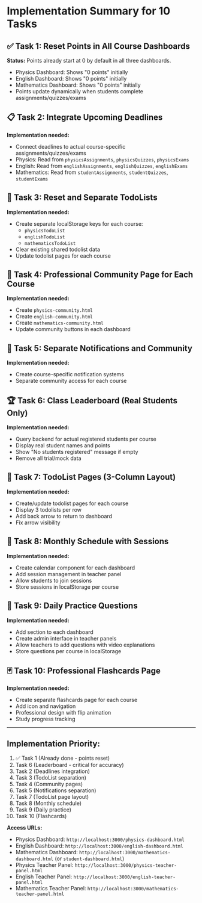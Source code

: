 # Implementation Summary for 10 Tasks

## ✅ Task 1: Reset Points in All Course Dashboards
**Status:** Points already start at 0 by default in all three dashboards.
- Physics Dashboard: Shows "0 points" initially
- English Dashboard: Shows "0 points" initially  
- Mathematics Dashboard: Shows "0 points" initially
- Points update dynamically when students complete assignments/quizzes/exams

## 📋 Task 2: Integrate Upcoming Deadlines
**Implementation needed:**
- Connect deadlines to actual course-specific assignments/quizzes/exams
- Physics: Read from `physicsAssignments`, `physicsQuizzes`, `physicsExams`
- English: Read from `englishAssignments`, `englishQuizzes`, `englishExams`
- Mathematics: Read from `studentAssignments`, `studentQuizzes`, `studentExams`

## 📝 Task 3: Reset and Separate TodoLists
**Implementation needed:**
- Create separate localStorage keys for each course:
  - `physicsTodoList`
  - `englishTodoList`
  - `mathematicsTodoList`
- Clear existing shared todolist data
- Update todolist pages for each course

## 👥 Task 4: Professional Community Page for Each Course
**Implementation needed:**
- Create `physics-community.html`
- Create `english-community.html`
- Create `mathematics-community.html`
- Update community buttons in each dashboard

## 🔔 Task 5: Separate Notifications and Community
**Implementation needed:**
- Create course-specific notification systems
- Separate community access for each course

## 🏆 Task 6: Class Leaderboard (Real Students Only)
**Implementation needed:**
- Query backend for actual registered students per course
- Display real student names and points
- Show "No students registered" message if empty
- Remove all trial/mock data

## 📑 Task 7: TodoList Pages (3-Column Layout)
**Implementation needed:**
- Create/update todolist pages for each course
- Display 3 todolists per row
- Add back arrow to return to dashboard
- Fix arrow visibility

## 📅 Task 8: Monthly Schedule with Sessions
**Implementation needed:**
- Create calendar component for each dashboard
- Add session management in teacher panel
- Allow students to join sessions
- Store sessions in localStorage per course

## 🎯 Task 9: Daily Practice Questions
**Implementation needed:**
- Add section to each dashboard
- Create admin interface in teacher panels
- Allow teachers to add questions with video explanations
- Store questions per course in localStorage

## 🃏 Task 10: Professional Flashcards Page
**Implementation needed:**
- Create separate flashcards page for each course
- Add icon and navigation
- Professional design with flip animation
- Study progress tracking

---

## Implementation Priority:
1. ✅ Task 1 (Already done - points reset)
2. Task 6 (Leaderboard - critical for accuracy)
3. Task 2 (Deadlines integration)
4. Task 3 (TodoList separation)
5. Task 4 (Community pages)
6. Task 5 (Notifications separation)
7. Task 7 (TodoList page layout)
8. Task 8 (Monthly schedule)
9. Task 9 (Daily practice)
10. Task 10 (Flashcards)

**Access URLs:**
- Physics Dashboard: `http://localhost:3000/physics-dashboard.html`
- English Dashboard: `http://localhost:3000/english-dashboard.html`
- Mathematics Dashboard: `http://localhost:3000/mathematics-dashboard.html` (or `student-dashboard.html`)
- Physics Teacher Panel: `http://localhost:3000/physics-teacher-panel.html`
- English Teacher Panel: `http://localhost:3000/english-teacher-panel.html`
- Mathematics Teacher Panel: `http://localhost:3000/mathematics-teacher-panel.html`


























